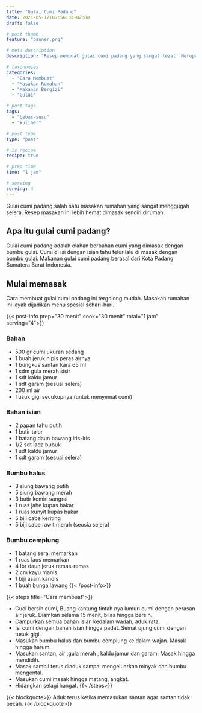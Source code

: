 ```yaml
---
title: "Gulai Cumi Padang"
date: 2021-05-12T07:56:33+02:00
draft: false

# post thumb
feature: "banner.png"

# meta description
description: "Resep membuat gulai cumi padang yang sangat lezat. Merupakan salah satu masakan rumahan yang menggugah selera."

# taxonomies
categories:
  - "Cara Membuat"
  - "Masakan Rumahan"
  - "Makanan Bergizi"
  - "Gulai"

# post tags
tags:
  - "bebas-susu"
  - "kuliner"

# post type
type: "post"

# is recipe
recipe: true

# prep time
time: "1 jam"

# serving
serving: 4
---
```

Gulai cumi padang salah satu masakan rumahan yang sangat menggugah selera. Resep masakan ini lebih hemat dimasak sendiri dirumah.

## Apa itu gulai cumi padang?

Gulai cumi padang adalah olahan berbahan cumi yang dimasak dengan bumbu gulai. Cumi di isi dengan isian tahu telur lalu di masak dengan bumbu gulai. Makanan gulai cumi padang berasal dari Kota Padang Sumatera Barat Indonesia.

## Mulai memasak

Cara membuat gulai cumi padang ini tergolong mudah. Masakan rumahan ini layak dijadikan menu spesial sehari-hari.

{{< post-info prep="30 menit" cook="30 menit" total="1 jam" serving="4">}}

### Bahan

-   500 gr cumi ukuran sedang
-   1 buah jeruk nipis peras airnya
-   1 bungkus santan kara 65 ml
-   1 sdm gula merah sisir
-   1 sdt kaldu jamur
-   1 sdt garam (sesuai selera)
-   200 ml air
-   Tusuk gigi secukupnya (untuk menyemat cumi)

### Bahan isian

-   2 papan tahu putih
-   1 butir telur
-   1 batang daun bawang iris-iris
-   1/2 sdt lada bubuk
-   1 sdt kaldu jamur
-   1 sdt garam (sesuai selera)

### Bumbu halus

-   3 siung bawang putih
-   5 siung bawang merah
-   3 butir kemiri sangrai
-   1 ruas jahe kupas bakar
-   1 ruas kunyit kupas bakar
-   5 biji cabe keriting
-   5 biji cabe rawit merah (seusia selera)

### Bumbu cemplung

-   1 batang serai memarkan
-   1 ruas laos memarkan
-   4 lbr daun jeruk remas-remas
-   2 cm kayu manis
-   1 biji asam kandis
-   1 buah bunga lawang
{{< /post-info>}}

{{< steps title="Cara membuat">}}
-   Cuci bersih cumi, Buang kantung tintah nya lumuri cumi dengan perasan air jeruk. Diamkan selama 15 menit, bilas hingga bersih.
-   Campurkan semua bahan isian kedalam wadah, aduk rata.
-   Isi cumi dengan bahan isian hingga padat. Semat ujung cumi dengan tusuk gigi.
-   Masukan bumbu halus dan bumbu cemplung ke dalam wajan. Masak hingga harum.
-   Masukan santan, air ,gula merah , kaldu jamur dan garam. Masak hingga mendidih.
-   Masak sambil terus diaduk sampai mengeluarkan minyak dan bumbu mengental.
-   Masukan cumi masak hingga matang, angkat.
-   Hidangkan selagi hangat.
{{< /steps>}}

{{< blockquote>}}
Aduk terus ketika memasukan santan agar santan tidak pecah.
{{< /blockquote>}}

